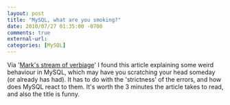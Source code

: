 ```yaml
---
layout: post
title: "MySQL, what are you smoking?"
date: 2010/07/27 01:35:00 -0700
comments: true
external-url:
categories: [MySQL]
---
```



Vía '[Mark's stream of verbiage][1]' I found this article explaining some weird 
behaviour in MySQL, which may have you scratching your head someday (or already 
has had). It has to do with the 'strictness' of the errors, and how does MySQL 
react to them. It's worth the 3 minutes the article takes to read, and also 
the title is funny.



[1]: http://marksverbiage.blogspot.com/2010/05/mysql-what-are-you-smoking.html